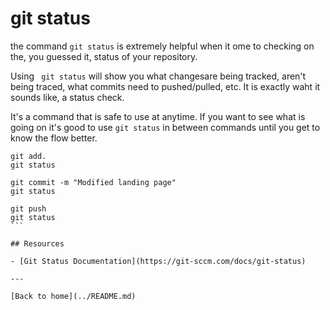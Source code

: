 # git status

the command `git status` is extremely helpful when it ome to checking on the, you guessed it, status of your repository.

Using ` git status` will show you what changesare being tracked, aren't being traced, what commits need to pushed/pulled, etc. It is exactly waht it sounds like, a status check.

It's a command that is safe to use at anytime. If you want to see what is going on it's good to use `git status` in between commands until you get to know the flow better. 

````
git add. 
git status

git commit -m "Modified landing page"
git status

git push
git status
```

## Resources 

- [Git Status Documentation](https://git-sccm.com/docs/git-status)

---

[Back to home](../README.md)